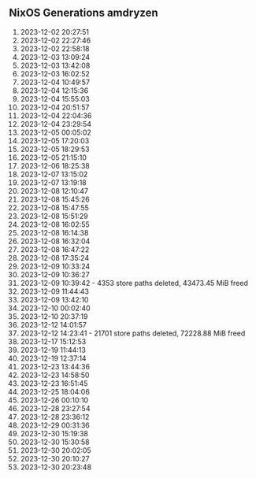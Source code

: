 ## NixOS Generations amdryzen
1.   2023-12-02 20:27:51
2.   2023-12-02 22:27:46
3.   2023-12-02 22:58:18
4.   2023-12-03 13:09:24
5.   2023-12-03 13:42:08
6.   2023-12-03 16:02:52
7.   2023-12-04 10:49:57
8.   2023-12-04 12:15:36
9.   2023-12-04 15:55:03
10.   2023-12-04 20:51:57
11.   2023-12-04 22:04:36
12.   2023-12-04 23:29:54
13.   2023-12-05 00:05:02
14.   2023-12-05 17:20:03
15.   2023-12-05 18:29:53
16.   2023-12-05 21:15:10
17.   2023-12-06 18:25:38
18.   2023-12-07 13:15:02
19.   2023-12-07 13:19:18
20.   2023-12-08 12:10:47
21.   2023-12-08 15:45:26
22.   2023-12-08 15:47:55
23.   2023-12-08 15:51:29
24.   2023-12-08 16:02:55
25.   2023-12-08 16:14:38
26.   2023-12-08 16:32:04
27.   2023-12-08 16:47:22
28.   2023-12-08 17:35:24
29.   2023-12-09 10:33:24
30.   2023-12-09 10:36:27
31.   2023-12-09 10:39:42 - 4353 store paths deleted, 43473.45 MiB freed
32.   2023-12-09 11:44:43
33.   2023-12-09 13:42:10
34.   2023-12-10 00:02:40
35.   2023-12-10 20:37:19
36.   2023-12-12 14:01:57
37.   2023-12-12 14:23:41 - 21701 store paths deleted, 72228.88 MiB freed
38.   2023-12-17 15:12:53 
39.   2023-12-19 11:44:13   
40.   2023-12-19 12:37:14   
41.   2023-12-23 13:44:36   
42.   2023-12-23 14:58:50   
43.   2023-12-23 16:51:45   
44.   2023-12-25 18:04:06   
45.   2023-12-26 00:10:10   
46.   2023-12-28 23:27:54   
47.   2023-12-28 23:36:12   
48.   2023-12-29 00:31:36   
49.   2023-12-30 15:19:38   
50.   2023-12-30 15:30:58   
51.   2023-12-30 20:02:05   
52.   2023-12-30 20:10:27   
53.   2023-12-30 20:23:48